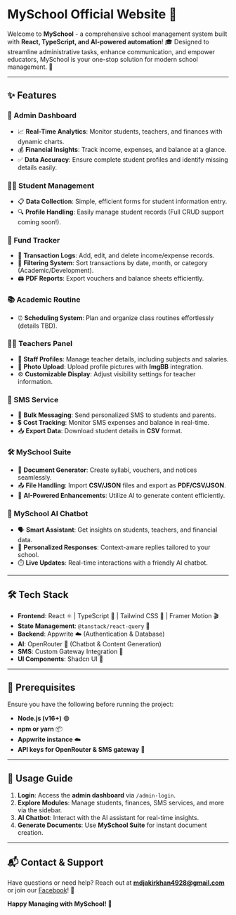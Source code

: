 # MySchool Official Website 🌟

Welcome to **MySchool** - a comprehensive school management system built with **React, TypeScript, and AI-powered automation**! 🎓 Designed to streamline administrative tasks, enhance communication, and empower educators, MySchool is your one-stop solution for modern school management. 🚀

---

## ✨ Features

### 🏢 Admin Dashboard
- 📈 **Real-Time Analytics**: Monitor students, teachers, and finances with dynamic charts.
- 💰 **Financial Insights**: Track income, expenses, and balance at a glance.
- ✅ **Data Accuracy**: Ensure complete student profiles and identify missing details easily.

### 👩‍🎓 Student Management
- 📋 **Data Collection**: Simple, efficient forms for student information entry.
- 🔍 **Profile Handling**: Easily manage student records (Full CRUD support coming soon!).

### 💸 Fund Tracker
- 📝 **Transaction Logs**: Add, edit, and delete income/expense records.
- 📅 **Filtering System**: Sort transactions by date, month, or category (Academic/Development).
- 🖨️ **PDF Reports**: Export vouchers and balance sheets efficiently.

### 📚 Academic Routine
- ⏰ **Scheduling System**: Plan and organize class routines effortlessly (details TBD).

### 👨‍🏫 Teachers Panel
- 👥 **Staff Profiles**: Manage teacher details, including subjects and salaries.
- 📸 **Photo Upload**: Upload profile pictures with **ImgBB** integration.
- ⚙️ **Customizable Display**: Adjust visibility settings for teacher information.

### 📱 SMS Service
- 📩 **Bulk Messaging**: Send personalized SMS to students and parents.
- 💲 **Cost Tracking**: Monitor SMS expenses and balance in real-time.
- 📥 **Export Data**: Download student details in **CSV** format.

### 🛠️ MySchool Suite
- 📜 **Document Generator**: Create syllabi, vouchers, and notices seamlessly.
- 📤 **File Handling**: Import **CSV/JSON** files and export as **PDF/CSV/JSON**.
- 🤖 **AI-Powered Enhancements**: Utilize AI to generate content efficiently.

### 💬 MySchool AI Chatbot
- 🗣️ **Smart Assistant**: Get insights on students, teachers, and financial data.
- 🎯 **Personalized Responses**: Context-aware replies tailored to your school.
- ⏱️ **Live Updates**: Real-time interactions with a friendly AI chatbot.

---

## 🛠️ Tech Stack

- **Frontend**: React ⚛️ | TypeScript 📜 | Tailwind CSS 🎨 | Framer Motion 🎬
- **State Management**: `@tanstack/react-query` 🔄
- **Backend**: Appwrite ☁️ (Authentication & Database)
- **AI**: OpenRouter 🤖 (Chatbot & Content Generation)
- **SMS**: Custom Gateway Integration 📡
- **UI Components**: Shadcn UI 🌟

---

## 🚀 Prerequisites

Ensure you have the following before running the project:

- **Node.js (v16+)** 🟢
- **npm or yarn** 📦
- **Appwrite instance** ☁️
- **API keys for OpenRouter & SMS gateway** 🔑

---

## 📖 Usage Guide

1. **Login**: Access the **admin dashboard** via `/admin-login`.
2. **Explore Modules**: Manage students, finances, SMS services, and more via the sidebar.
3. **AI Chatbot**: Interact with the AI assistant for real-time insights.
4. **Generate Documents**: Use **MySchool Suite** for instant document creation.

---

## 📬 Contact & Support

Have questions or need help? Reach out at **mdjakirkhan4928@gmail.com** or join our [Facebook](https://www.facebook.com/share/15YCmukFeD/)! 💌

**Happy Managing with MySchool! 🎉**

